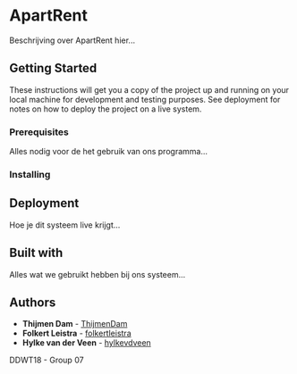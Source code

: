 # ApartRent

Beschrijving over ApartRent hier...

## Getting Started

These instructions will get you a copy of the project up and running on your local machine for development and testing
purposes. See deployment for notes on how to deploy the project on a live system.

### Prerequisites

Alles nodig voor de het gebruik van ons programma...

### Installing



## Deployment

Hoe je dit systeem live krijgt...

## Built with

Alles wat we gebruikt hebben bij ons systeem...

## Authors

* **Thijmen Dam** - [ThijmenDam](https://github.com/ThijmenDam)
* **Folkert Leistra** - [folkertleistra](https://github.com/folkertleistra)
* **Hylke van der Veen** - [hylkevdveen](https://github.com/hylkevdveen)

DDWT18 - Group 07
